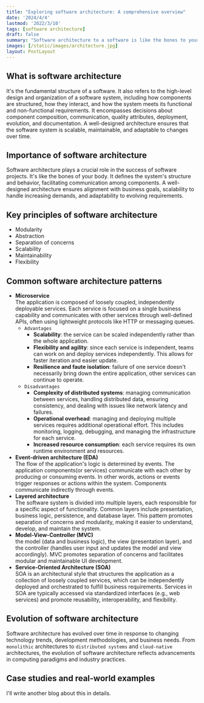 ```yaml
---
title: "Exploring software architecture: A comprehensive overview"
date: '2024/4/4'
lastmod: '2022/3/10'
tags: [software architecture]
draft: false
summary: "Software architecture to a software is like the bones to your body, it's the fundamental structure of a software."
images: [/static/images/architecture.jpg]
layout: PostLayout
---
```


## What is software architecture
It's the fundamental structure of a software.
It also refers to the high-level design and organization of a software system, 
including how components are structured, how they interact, 
and how the system meets its functional and non-functional requirements.
It encompasses decisions about component composition, communication, quality attributes, deployment, evolution, and documentation. 
A well-designed architecture ensures that the software system is scalable, maintainable, and adaptable to changes over time.

## Importance of software architecture
Software architecture plays a crucial role in the success of software projects. It's like the bones of your body.
It defines the system's structure and behavior, facilitating communication among components. A well-designed architecture ensures alignment with business goals,
scalability to handle increasing demands, and adaptability to evolving requirements.

## Key principles of software architecture
- Modularity
- Abstraction
- Separation of concerns
- Scalability
- Maintainability
- Flexibility

## Common software architecture patterns
- **Microservice**  
  The application is composed of loosely coupled, independently deployable services. 
  Each service is focused on a single business capability and communicates with other services through well-defined APIs, 
  often using lightweight protocols like HTTP or messaging queues.
    - `Advantages`
      - **Scalability**: the service can be scaled independently rather than the whole application.
      - **Flexibility and agility**: since each service is independent, teams can work on and deploy services independently. This allows for faster iteration and easier update.
      - **Resilience and faute isolation**: failure of one service doesn't necessarily bring down the entire application, other services can continue to operate.
    - `Disadvantages`
      - **Complexity of distributed systems**: managing communication between services, handling distributed data, ensuring consistency, and dealing with issues like network latency and failures.
      - **Operational overhead**: managing and deploying multiple services requires additional operational effort. This includes monitoring, logging, debugging, and managing the infrastructure for each service.
      - **Increased resource consumption**: each service requires its own runtime environment and resources.
- **Event-driven architecture (EDA)**  
    The flow of the application's logic is determined by events. The application components(or services) communicate with each other by producing or consuming events.
    In other words, actions or events trigger responses or actions within the system. Components communicate indirectly through events.
- **Layered architecture**  
    The software system is divided into multiple layers, each responsible for a specific aspect of functionality. Common layers include presentation, business logic, persistence, and database layer.
    This pattern promotes separation of concerns and modularity, making it easier to understand, develop, and maintain the system.
- **Model-View-Controller (MVC)**  
  the model (data and business logic), the view (presentation layer), and the controller (handles user input and updates the model and view accordingly). 
  MVC promotes separation of concerns and facilitates modular and maintainable UI development.
- **Service-Oriented Architecture (SOA)**  
  SOA is an architectural style that structures the application as a collection of loosely coupled services, which can be independently deployed and orchestrated to fulfill business requirements. Services in SOA are typically accessed via standardized interfaces (e.g., web services) and promote reusability, interoperability, and flexibility.

## Evolution of software architecture
Software architecture has evolved over time in response to changing technology trends, development methodologies, and business needs. 
From `monolithic` architectures to `distributed systems` and `cloud-native` architectures, the evolution of software architecture reflects advancements in computing paradigms and industry practices.
  
## Case studies and real-world examples
I'll write another blog about this in details.

  



